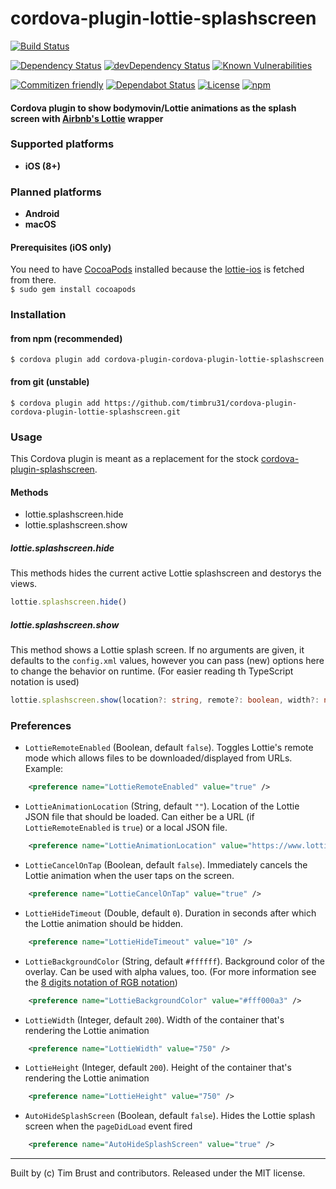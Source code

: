 # cordova-plugin-lottie-splashscreen
[![Build Status](https://travis-ci.org/timbru31/cordova-plugin-lottie-splashscreen.svg?branch=master)](https://travis-ci.org/timbru31/cordova-plugin-lottie-splashscreen)

[![Dependency Status](https://david-dm.org/timbru31/cordova-plugin-lottie-splashscreen.svg)](https://david-dm.org/timbru31/cordova-plugin-lottie-splashscreen)
[![devDependency Status](https://david-dm.org/timbru31/cordova-plugin-lottie-splashscreen/dev-status.svg)](https://david-dm.org/timbru31/cordova-plugin-lottie-splashscreen#info=devDependencies)
[![Known Vulnerabilities](https://snyk.io/test/github/timbru31/cordova-plugin-lottie-splashscreen/badge.svg)](https://snyk.io/test/github/timbru31/cordova-plugin-lottie-splashscreen)

[![Commitizen friendly](https://img.shields.io/badge/commitizen-friendly-brightgreen.svg)](http://commitizen.github.io/cz-cli/)
[![Dependabot Status](https://api.dependabot.com/badges/status?host=github&repo=timbru31/cordova-plugin-lottie-splashscreen)](https://dependabot.com)
[![License](https://img.shields.io/badge/License-MIT-blue.svg)](LICENSE)
[![npm](https://img.shields.io/npm/v/cordova-plugin-lottie-splashscreen.svg)](https://www.npmjs.com/package/cordova-plugin-lottie-splashscreen)

#### Cordova plugin to show bodymovin/Lottie animations as the splash screen with [Airbnb's Lottie](http://airbnb.io/lottie/) wrapper

### Supported platforms

* **iOS (8+)**

### Planned platforms

* **Android**
* **macOS**

#### Prerequisites (iOS only)

You need to have [CocoaPods](https://cocoapods.org/) installed because the [lottie-ios](https://cocoapods.org/pods/lottie-ios) is fetched from there.  
`$ sudo gem install cocoapods`

### Installation

#### from npm (recommended)
`$ cordova plugin add cordova-plugin-cordova-plugin-lottie-splashscreen`

#### from git (unstable)
`$ cordova plugin add https://github.com/timbru31/cordova-plugin-cordova-plugin-lottie-splashscreen.git`

### Usage

This Cordova plugin is meant as a replacement for the stock [cordova-plugin-splashscreen](https://github.com/apache/cordova-plugin-splashscreen).

#### Methods

* lottie.splashscreen.hide
* lottie.splashscreen.show

##### lottie.splashscreen.hide

This methods hides the current active Lottie splashscreen and destorys the views.
```js
lottie.splashscreen.hide()
```

##### lottie.splashscreen.show

This method shows a Lottie splash screen. If no arguments are given, it defaults to the `config.xml` values, however you can pass (new) options here to change the behavior on runtime. (For easier reading th TypeScript notation is used)

```ts
lottie.splashscreen.show(location?: string, remote?: boolean, width?: number, height?: number)
```

### Preferences

* `LottieRemoteEnabled` (Boolean, default `false`). Toggles Lottie's remote mode which allows files to be downloaded/displayed from URLs. Example:
```xml
    <preference name="LottieRemoteEnabled" value="true" />
```

* `LottieAnimationLocation` (String, default `""`). Location of the Lottie JSON file that should be loaded. Can either be a URL (if `LottieRemoteEnabled` is `true`) or a local JSON file.
```xml
    <preference name="LottieAnimationLocation" value="https://www.lottiefiles.com/storage/datafiles/N085wuw0PbkS20l/data.json" />
```

* `LottieCancelOnTap` (Boolean, default `false`). Immediately cancels the Lottie animation when the user taps on the screen.
```xml
    <preference name="LottieCancelOnTap" value="true" />
```

* `LottieHideTimeout` (Double, default `0`). Duration in seconds after which the Lottie animation should be hidden.
```xml
    <preference name="LottieHideTimeout" value="10" />
```

* `LottieBackgroundColor` (String, default `#ffffff`). Background color of the overlay. Can be used with alpha values, too. (For more information see the [8 digits notation of RGB notation](https://drafts.csswg.org/css-color/#hex-notation))
```xml
    <preference name="LottieBackgroundColor" value="#fff000a3" />
```

* `LottieWidth` (Integer, default `200`). Width of the container that's rendering the Lottie animation
```xml
    <preference name="LottieWidth" value="750" />
```

* `LottieHeight` (Integer, default `200`). Height of the container that's rendering the Lottie animation
```xml
    <preference name="LottieHeight" value="750" />
```

* `AutoHideSplashScreen` (Boolean, default `false`). Hides the Lottie splash screen when the `pageDidLoad` event fired
```xml
    <preference name="AutoHideSplashScreen" value="true" />
```

---
Built by (c) Tim Brust and contributors. Released under the MIT license.
